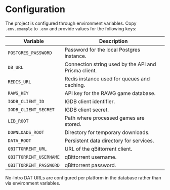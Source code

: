 # Configuration

The project is configured through environment variables. Copy `.env.example` to `.env` and provide values for the following keys:

| Variable | Description |
| --- | --- |
| `POSTGRES_PASSWORD` | Password for the local Postgres instance. |
| `DB_URL` | Connection string used by the API and Prisma client. |
| `REDIS_URL` | Redis instance used for queues and caching. |
| `RAWG_KEY` | API key for the RAWG game database. |
| `IGDB_CLIENT_ID` | IGDB client identifier. |
| `IGDB_CLIENT_SECRET` | IGDB client secret. |
| `LIB_ROOT` | Path where processed games are stored. |
| `DOWNLOADS_ROOT` | Directory for temporary downloads. |
| `DATA_ROOT` | Persistent data directory for services. |
| `QBITTORRENT_URL` | URL of the qBittorrent client. |
| `QBITTORRENT_USERNAME` | qBittorrent username. |
| `QBITTORRENT_PASSWORD` | qBittorrent password. |

No-Intro DAT URLs are configured per platform in the database rather than via environment variables.
